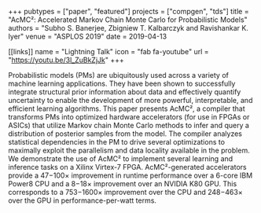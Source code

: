 +++
pubtypes = ["paper", "featured"]
projects = ["compgen", "tds"]
title = "AcMC²: Accelerated Markov Chain Monte Carlo for Probabilistic Models"
authors = "Subho S. Banerjee, Zbigniew T. Kalbarczyk and Ravishankar K. Iyer"
venue = "ASPLOS 2019"
date = 2019-04-13

[[links]]
name = "Lightning Talk"
icon = "fab fa-youtube"
url = "https://youtu.be/3l_ZuBkZjJk"
+++

Probabilistic models (PMs) are ubiquitously used across a variety of machine learning applications.
They have been shown to successfully integrate structural prior information about data and effectively
quantify uncertainty to enable the development of more powerful, interpretable, and efficient learning
algorithms. This paper presents AcMC², a compiler that transforms PMs into optimized hardware accelerators
(for use in FPGAs or ASICs) that utilize Markov chain Monte Carlo methods to infer and query a distribution
of posterior samples from the model. The compiler analyzes statistical dependencies in the PM to drive several
optimizations to maximally exploit the parallelism and data locality available in the problem. We demonstrate
the use of AcMC² to implement several learning and inference tasks on a Xilinx Virtex-7 FPGA. AcMC²-generated
accelerators provide a 47−100× improvement in runtime performance over a 6-core IBM Power8 CPU and a 8−18×
improvement over an NVIDIA K80 GPU. This corresponds to a 753−1600× improvement over the CPU and 248−463×
over the GPU in performance-per-watt terms.
